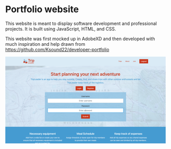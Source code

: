 # Portfolio website

This website is meant to display software development and professional projects. It is built using JavaScript, HTML, and CSS.

This website was first mocked up in AdobeXD and then developed with much inspiration and help drawn from https://github.com/Ksound22/developer-portfolio

![Homepage screenshot](https://github.com/diegoalej/Portfolio/blob/main/assets/images/homepage_screenshot.png)